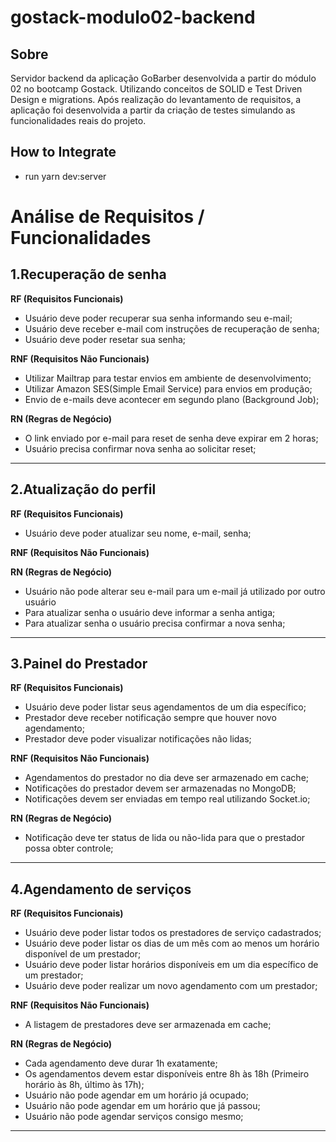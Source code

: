 # gostack-modulo02-backend

## Sobre
Servidor backend da aplicação GoBarber desenvolvida a partir do módulo 02 no bootcamp Gostack. Utilizando conceitos de SOLID e Test Driven Design e migrations. 
Após realização do levantamento de requisitos, a aplicação foi desenvolvida a partir da criação de testes simulando as funcionalidades reais do projeto.

## How to Integrate
- run yarn dev:server

# Análise de Requisitos / Funcionalidades

## 1.Recuperação de senha
**RF (Requisitos Funcionais)**

- Usuário deve poder recuperar sua senha informando seu e-mail;
- Usuário deve receber e-mail com instruções de recuperação de senha;
- Usuário deve poder resetar sua senha;


**RNF (Requisitos Não Funcionais)**
- Utilizar Mailtrap para testar envios em ambiente de desenvolvimento;
- Utilizar Amazon SES(Simple Email Service) para envios em produção;
- Envio de e-mails deve acontecer em segundo plano (Background Job);

**RN (Regras de Negócio)**

- O link enviado por e-mail para reset de senha deve expirar em 2 horas;
- Usuário precisa confirmar nova senha ao solicitar reset;

---

## 2.Atualização do perfil
**RF (Requisitos Funcionais)**
- Usuário deve poder atualizar seu nome, e-mail, senha;

**RNF (Requisitos Não Funcionais)**


**RN (Regras de Negócio)**
- Usuário não pode alterar seu e-mail para um e-mail já utilizado por outro usuário
- Para atualizar senha o usuário deve informar a senha antiga;
- Para atualizar senha o usuário precisa confirmar a nova senha;

---

## 3.Painel do Prestador
**RF (Requisitos Funcionais)**

- Usuário deve poder listar seus agendamentos de um dia específico;
- Prestador deve receber notificação sempre que houver novo agendamento;
- Prestador deve poder visualizar notificações não lidas;

**RNF (Requisitos Não Funcionais)**

- Agendamentos do prestador no dia deve ser armazenado em cache;
- Notificações do prestador devem ser armazenadas no MongoDB;
- Notificações devem ser enviadas em tempo real utilizando Socket.io;

**RN (Regras de Negócio)**

- Notificação deve ter status de lida ou não-lida para que o prestador possa obter controle;

---
## 4.Agendamento de serviços

**RF (Requisitos Funcionais)**

- Usuário deve poder listar todos os prestadores de serviço cadastrados;
- Usuário deve poder listar os dias de um mês com ao menos um horário disponível de um prestador;
- Usuário deve poder listar horários disponíveis em um dia específico de um prestador;
- Usuário deve poder realizar um novo agendamento com um prestador;

**RNF (Requisitos Não Funcionais)**

- A listagem de prestadores deve ser armazenada em cache;

**RN (Regras de Negócio)**

- Cada agendamento deve durar 1h exatamente;
- Os agendamentos devem estar disponíveis entre 8h às 18h (Primeiro horário às 8h, último às 17h);
- Usuário não pode agendar em um horário já ocupado;
- Usuário não pode agendar em um horário que já passou;
- Usuário não pode agendar serviços consigo mesmo;
---
